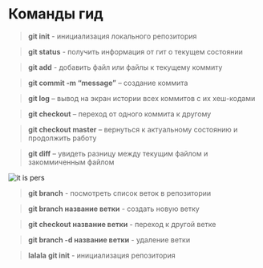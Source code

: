 # Команды гид

> **git init** - инициализация локального репозитория 

> **git status** - получить информация от гит о текущем состоянии

> **git add** - добавить файл или файлы к текущему коммиту

> **git commit -m “message”** – создание коммита

> **git log** – вывод на экран истории всех коммитов с их хеш-кодами

> **git checkout** – переход от одного коммита к другому

> **git checkout master** – вернуться к актуальному состоянию и продолжить работу

> **git diff** – увидеть разницу между текущим файлом и закоммиченным файлом

![it is pers](pers.jpg)

> **git branch** - посмотреть список веток в репозитории

> **git branch название ветки** - создать новую ветку

> **git checkout название ветки** - переход к другой ветке

> **git branch -d название ветки** - удаление ветки

> **lalala**
> **git init** - инициализация репозитория



